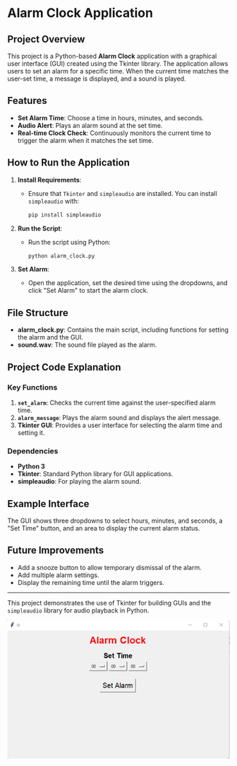 
# Alarm Clock Application

## Project Overview

This project is a Python-based **Alarm Clock** application with a graphical user interface (GUI) created using the Tkinter library. The application allows users to set an alarm for a specific time. When the current time matches the user-set time, a message is displayed, and a sound is played.

## Features

- **Set Alarm Time**: Choose a time in hours, minutes, and seconds.
- **Audio Alert**: Plays an alarm sound at the set time.
- **Real-time Clock Check**: Continuously monitors the current time to trigger the alarm when it matches the set time.

## How to Run the Application

1. **Install Requirements**:
   - Ensure that `Tkinter` and `simpleaudio` are installed. You can install `simpleaudio` with:
     ```bash
     pip install simpleaudio
     ```

2. **Run the Script**:
   - Run the script using Python:
     ```bash
     python alarm_clock.py
     ```

3. **Set Alarm**:
   - Open the application, set the desired time using the dropdowns, and click "Set Alarm" to start the alarm clock.

## File Structure

- **alarm_clock.py**: Contains the main script, including functions for setting the alarm and the GUI.
- **sound.wav**: The sound file played as the alarm.

## Project Code Explanation

### Key Functions

1. **`set_alarm`**: Checks the current time against the user-specified alarm time.
2. **`alarm_message`**: Plays the alarm sound and displays the alert message.
3. **Tkinter GUI**: Provides a user interface for selecting the alarm time and setting it.

### Dependencies

- **Python 3**
- **Tkinter**: Standard Python library for GUI applications.
- **simpleaudio**: For playing the alarm sound.

## Example Interface

The GUI shows three dropdowns to select hours, minutes, and seconds, a "Set Time" button, and an area to display the current alarm status.

## Future Improvements

- Add a snooze button to allow temporary dismissal of the alarm.
- Add multiple alarm settings.
- Display the remaining time until the alarm triggers.

---

This project demonstrates the use of Tkinter for building GUIs and the `simpleaudio` library for audio playback in Python.


<img src="Screenshot 2022-11-27 122619.png">
